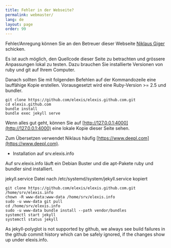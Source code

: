 ```yaml
---
title: Fehler in der Webseite?
permalink: webmaster/
lang: de
layout: page
order: 99
---
```


Fehler/Anregung können Sie an den Betreuer dieser Webseite [Niklaus Giger](mailto:niklaus.giger@member.fsf.org) schicken.


Es ist auch möglich, den Quellcode dieser Seite zu betrachten und grössere Anpassungen lokal zu testen. Dazu brauchen Sie installierte Versionen von ruby und git auf Ihrem Computer.

Danach sollten Sie mit folgenden Befehlen auf der Kommandozeile eine lauffähige Kopie erstellen. Vorausgesetzt wird eine Ruby-Version >= 2.5 und bundler.

```
git clone https://github.com/elexis/elexis.github.com.git
cd elexis.github.com
bundle install
bundle exec jekyll serve
```
Wenn alles gut geht, können Sie auf [http://127.0.0.1:4000](http://127.0.0.1:4000) eine lokale Kopie dieser Seite sehen.

Zum Übersetzen verwendet Niklaus häufig [https://www.deepl.com](https://www.deepl.com).

* Installation auf srv.elexis.info

Auf srv.elexis.info läuft ein Debian Buster und die apt-Pakete ruby und bundler sind installiert.

jekyll.service Datei nach /etc/systemd/system/jekyll.service kopiert

    git clone https://github.com/elexis/elexis.github.com.git /home/srv/elexis.info
    chown -R www-data:www-data /home/srv/elexis.info
    sudo -u www-data git pull
    cd /home/srv/elexis.info
    sudo -u www-data bundle install --path vendor/bundles
    systemctl start jekyll
    systemctl status jekyll

As jekyll-polyglot is not supported by github, we always see build failures in the github commit history which can be safely ignored, if the changes show up under elexis.info.
